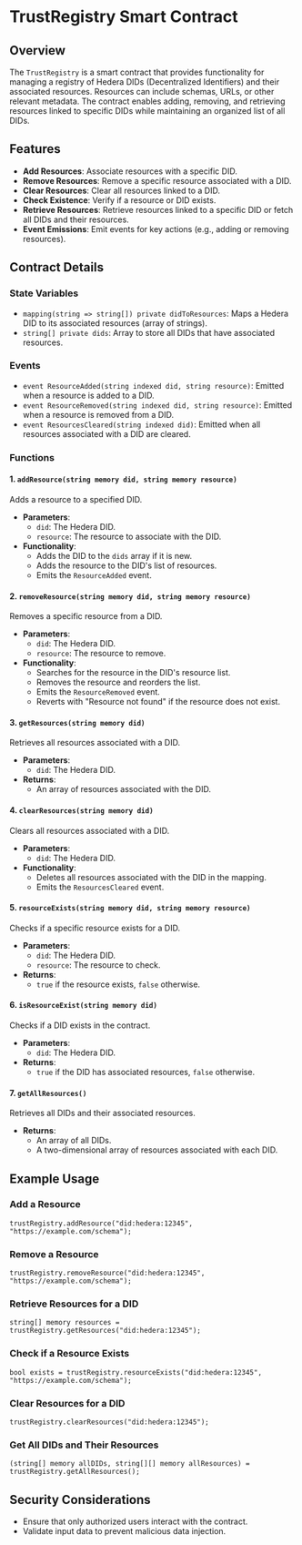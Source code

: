 # TrustRegistry Smart Contract

## Overview
The `TrustRegistry` is a smart contract that provides functionality for managing a registry of Hedera DIDs (Decentralized Identifiers) and their associated resources. Resources can include schemas, URLs, or other relevant metadata. The contract enables adding, removing, and retrieving resources linked to specific DIDs while maintaining an organized list of all DIDs.

## Features
- **Add Resources**: Associate resources with a specific DID.
- **Remove Resources**: Remove a specific resource associated with a DID.
- **Clear Resources**: Clear all resources linked to a DID.
- **Check Existence**: Verify if a resource or DID exists.
- **Retrieve Resources**: Retrieve resources linked to a specific DID or fetch all DIDs and their resources.
- **Event Emissions**: Emit events for key actions (e.g., adding or removing resources).

## Contract Details
### State Variables
- `mapping(string => string[]) private didToResources`: Maps a Hedera DID to its associated resources (array of strings).
- `string[] private dids`: Array to store all DIDs that have associated resources.

### Events
- `event ResourceAdded(string indexed did, string resource)`: Emitted when a resource is added to a DID.
- `event ResourceRemoved(string indexed did, string resource)`: Emitted when a resource is removed from a DID.
- `event ResourcesCleared(string indexed did)`: Emitted when all resources associated with a DID are cleared.

### Functions
#### 1. `addResource(string memory did, string memory resource)`
Adds a resource to a specified DID.
- **Parameters**:
  - `did`: The Hedera DID.
  - `resource`: The resource to associate with the DID.
- **Functionality**:
  - Adds the DID to the `dids` array if it is new.
  - Adds the resource to the DID's list of resources.
  - Emits the `ResourceAdded` event.

#### 2. `removeResource(string memory did, string memory resource)`
Removes a specific resource from a DID.
- **Parameters**:
  - `did`: The Hedera DID.
  - `resource`: The resource to remove.
- **Functionality**:
  - Searches for the resource in the DID's resource list.
  - Removes the resource and reorders the list.
  - Emits the `ResourceRemoved` event.
  - Reverts with "Resource not found" if the resource does not exist.

#### 3. `getResources(string memory did)`
Retrieves all resources associated with a DID.
- **Parameters**:
  - `did`: The Hedera DID.
- **Returns**:
  - An array of resources associated with the DID.

#### 4. `clearResources(string memory did)`
Clears all resources associated with a DID.
- **Parameters**:
  - `did`: The Hedera DID.
- **Functionality**:
  - Deletes all resources associated with the DID in the mapping.
  - Emits the `ResourcesCleared` event.

#### 5. `resourceExists(string memory did, string memory resource)`
Checks if a specific resource exists for a DID.
- **Parameters**:
  - `did`: The Hedera DID.
  - `resource`: The resource to check.
- **Returns**:
  - `true` if the resource exists, `false` otherwise.

#### 6. `isResourceExist(string memory did)`
Checks if a DID exists in the contract.
- **Parameters**:
  - `did`: The Hedera DID.
- **Returns**:
  - `true` if the DID has associated resources, `false` otherwise.

#### 7. `getAllResources()`
Retrieves all DIDs and their associated resources.
- **Returns**:
  - An array of all DIDs.
  - A two-dimensional array of resources associated with each DID.

## Example Usage
### Add a Resource
```solidity
trustRegistry.addResource("did:hedera:12345", "https://example.com/schema");
```
### Remove a Resource
```solidity
trustRegistry.removeResource("did:hedera:12345", "https://example.com/schema");
```
### Retrieve Resources for a DID
```solidity
string[] memory resources = trustRegistry.getResources("did:hedera:12345");
```
### Check if a Resource Exists
```solidity
bool exists = trustRegistry.resourceExists("did:hedera:12345", "https://example.com/schema");
```
### Clear Resources for a DID
```solidity
trustRegistry.clearResources("did:hedera:12345");
```
### Get All DIDs and Their Resources
```solidity
(string[] memory allDIDs, string[][] memory allResources) = trustRegistry.getAllResources();
```

## Security Considerations
- Ensure that only authorized users interact with the contract.
- Validate input data to prevent malicious data injection.